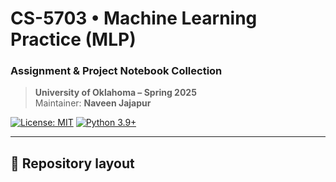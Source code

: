 # CS-5703 • Machine Learning Practice (MLP)
### Assignment & Project Notebook Collection

> **University of Oklahoma – Spring 2025**  
> Maintainer: **Naveen Jajapur**

[![License: MIT](https://img.shields.io/badge/License-MIT-blue.svg)](LICENSE)
[![Python 3.9+](https://img.shields.io/badge/python-3.9%20|%203.10%20|%203.11-blue.svg)](https://www.python.org/)

---

## 📑 Repository layout

